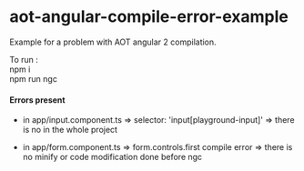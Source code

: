 # aot-angular-compile-error-example
Example for a problem with AOT angular 2 compilation.

To run : <br/>
npm i <br/>
npm run ngc

#### Errors present
- in app/input.component.ts
  => selector: 'input[playground-input]' 
  => there is no </input> in the whole project

- in app/form.component.ts
  => form.controls.first compile error
  => there is no minify or code modification done before ngc
